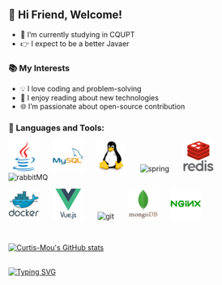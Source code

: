 ## 👋 Hi Friend, Welcome!

- 🏫 I’m currently studying in CQUPT <br>
- :point_right: I expect to be a better Javaer

### 📚 My Interests
- 💡 I love coding and problem-solving
- 📖 I enjoy reading about new technologies
- 🌐 I’m passionate about open-source contribution

</p>
<h3 align="left">🚀 Languages and Tools:</h3>
<p align="left"> 
<img src="https://raw.githubusercontent.com/devicons/devicon/master/icons/java/java-original.svg" alt="java" width="60" height="60"/> <img width="20" />
<img src="https://raw.githubusercontent.com/devicons/devicon/master/icons/mysql/mysql-original-wordmark.svg" alt="mysql" width="60" height="60"/><img width="20" />
<img src="https://raw.githubusercontent.com/devicons/devicon/master/icons/linux/linux-original.svg" alt="linux" width="60" height="60"/> <img width="20" />
<img src="https://www.vectorlogo.zone/logos/springio/springio-icon.svg" alt="spring" width="60" height="60"/> <img width="20" />
<img src="https://raw.githubusercontent.com/devicons/devicon/master/icons/redis/redis-original-wordmark.svg" alt="redis" width="60" height="60"/> <img width="20" />
<img src="https://www.vectorlogo.zone/logos/rabbitmq/rabbitmq-icon.svg" alt="rabbitMQ" width="60" height="60"/> <img width="20" />

<img src="https://raw.githubusercontent.com/devicons/devicon/master/icons/docker/docker-original-wordmark.svg" alt="docker" width="60" height="60"/>  <img width="20" />
<img src="https://raw.githubusercontent.com/devicons/devicon/master/icons/vuejs/vuejs-original-wordmark.svg" alt="vuejs" width="60" height="60"/> <img width="20" />
<img src="https://www.vectorlogo.zone/logos/git-scm/git-scm-icon.svg" alt="git" width="60" height="60"/> <img width="20" />
<img src="https://raw.githubusercontent.com/devicons/devicon/master/icons/mongodb/mongodb-original-wordmark.svg" alt="mongodb" width="60" height="60"/><img width="20" />
<img src="https://raw.githubusercontent.com/devicons/devicon/master/icons/nginx/nginx-original.svg" alt="nginx" width="60" height="60"/> <img width="20" />
</p>

<br>

[![Curtis-Mou's GitHub stats](https://github-readme-stats.vercel.app/api?username=Curtis-Mou&hide_title=false&hide_border=true&show_icons=true&include_all_commits=true&line_height=20&bg_color=0,EC6C6C,FFD479,FFFC79,73FA79&theme=graywhite&locale=en)](https://github.com/anuraghazra/github-readme-stats)

<br>
<a href="https://git.io/typing-svg"><img src="https://readme-typing-svg.demolab.com?font=Fira+Code&pause=1000&color=F7B726&random=false&width=435&lines=%E7%A5%9D%E4%BD%A0%E5%A4%A9%E5%A4%A9%E5%BC%80%E5%BF%83%EF%BC%8CCodingMore%EF%BC%81" alt="Typing SVG" /></a>
<br>
